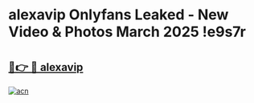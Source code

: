# alexavip Onlyfans Leaked - New Video & Photos March 2025 !e9s7r

# <h2><a href="https://7rme6w.iuczelnia.edu.pl?title=alexavip&ref=e9s7r">🔗👉 🔴 alexavip</a></h2>

[![acn](https://github.com/user-attachments/assets/0f9c940e-d8b0-45ae-aac7-cd30a18b3e1c)](https://7rme6w.iuczelnia.edu.pl?title=alexavip&ref=e9s7r)

